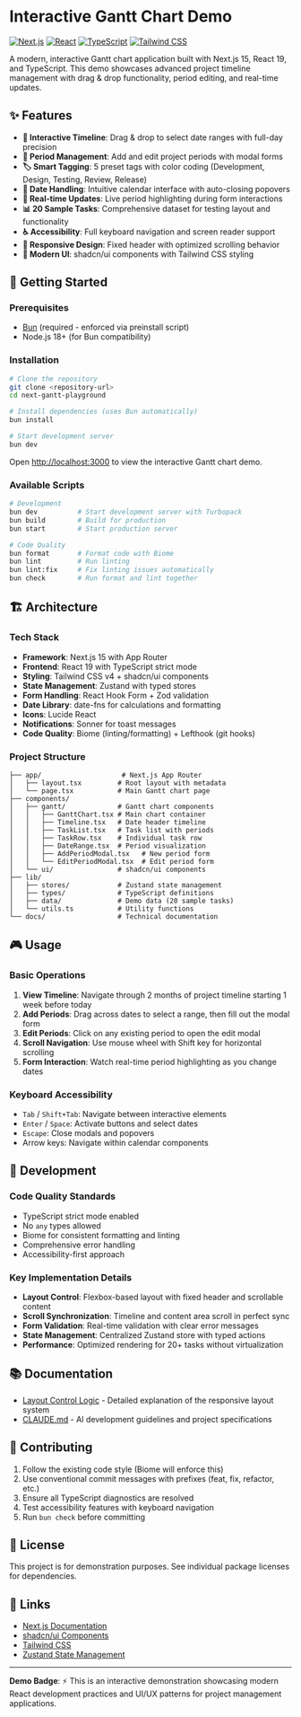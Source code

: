 # Interactive Gantt Chart Demo

[![Next.js](https://img.shields.io/badge/Next.js-15-black)](https://nextjs.org/)
[![React](https://img.shields.io/badge/React-19-blue)](https://reactjs.org/)
[![TypeScript](https://img.shields.io/badge/TypeScript-5-blue)](https://www.typescriptlang.org/)
[![Tailwind CSS](https://img.shields.io/badge/Tailwind_CSS-4-38bdf8)](https://tailwindcss.com/)

A modern, interactive Gantt chart application built with Next.js 15, React 19, and TypeScript. This demo showcases advanced project timeline management with drag & drop functionality, period editing, and real-time updates.

## ✨ Features

- **🎯 Interactive Timeline**: Drag & drop to select date ranges with full-day precision
- **📝 Period Management**: Add and edit project periods with modal forms
- **🏷️ Smart Tagging**: 5 preset tags with color coding (Development, Design, Testing, Review, Release)
- **📅 Date Handling**: Intuitive calendar interface with auto-closing popovers
- **🔄 Real-time Updates**: Live period highlighting during form interactions
- **📊 20 Sample Tasks**: Comprehensive dataset for testing layout and functionality
- **♿ Accessibility**: Full keyboard navigation and screen reader support
- **📱 Responsive Design**: Fixed header with optimized scrolling behavior
- **🎨 Modern UI**: shadcn/ui components with Tailwind CSS styling

## 🚀 Getting Started

### Prerequisites

- [Bun](https://bun.sh/) (required - enforced via preinstall script)
- Node.js 18+ (for Bun compatibility)

### Installation

```bash
# Clone the repository
git clone <repository-url>
cd next-gantt-playground

# Install dependencies (uses Bun automatically)
bun install

# Start development server
bun dev
```

Open [http://localhost:3000](http://localhost:3000) to view the interactive Gantt chart demo.

### Available Scripts

```bash
# Development
bun dev          # Start development server with Turbopack
bun build        # Build for production
bun start        # Start production server

# Code Quality
bun format       # Format code with Biome
bun lint         # Run linting
bun lint:fix     # Fix linting issues automatically
bun check        # Run format and lint together
```

## 🏗️ Architecture

### Tech Stack

- **Framework**: Next.js 15 with App Router
- **Frontend**: React 19 with TypeScript strict mode
- **Styling**: Tailwind CSS v4 + shadcn/ui components
- **State Management**: Zustand with typed stores
- **Form Handling**: React Hook Form + Zod validation
- **Date Library**: date-fns for calculations and formatting
- **Icons**: Lucide React
- **Notifications**: Sonner for toast messages
- **Code Quality**: Biome (linting/formatting) + Lefthook (git hooks)

### Project Structure

```
├── app/                    # Next.js App Router
│   ├── layout.tsx         # Root layout with metadata
│   └── page.tsx           # Main Gantt chart page
├── components/
│   ├── gantt/             # Gantt chart components
│   │   ├── GanttChart.tsx # Main chart container
│   │   ├── Timeline.tsx   # Date header timeline
│   │   ├── TaskList.tsx   # Task list with periods
│   │   ├── TaskRow.tsx    # Individual task row
│   │   ├── DateRange.tsx  # Period visualization
│   │   ├── AddPeriodModal.tsx   # New period form
│   │   └── EditPeriodModal.tsx  # Edit period form
│   └── ui/                # shadcn/ui components
├── lib/
│   ├── stores/            # Zustand state management
│   ├── types/             # TypeScript definitions
│   ├── data/              # Demo data (20 sample tasks)
│   └── utils.ts           # Utility functions
└── docs/                  # Technical documentation
```

## 🎮 Usage

### Basic Operations

1. **View Timeline**: Navigate through 2 months of project timeline starting 1 week before today
2. **Add Periods**: Drag across dates to select a range, then fill out the modal form
3. **Edit Periods**: Click on any existing period to open the edit modal
4. **Scroll Navigation**: Use mouse wheel with Shift key for horizontal scrolling
5. **Form Interaction**: Watch real-time period highlighting as you change dates

### Keyboard Accessibility

- `Tab` / `Shift+Tab`: Navigate between interactive elements
- `Enter` / `Space`: Activate buttons and select dates
- `Escape`: Close modals and popovers
- Arrow keys: Navigate within calendar components

## 🔧 Development

### Code Quality Standards

- TypeScript strict mode enabled
- No `any` types allowed
- Biome for consistent formatting and linting
- Comprehensive error handling
- Accessibility-first approach

### Key Implementation Details

- **Layout Control**: Flexbox-based layout with fixed header and scrollable content
- **Scroll Synchronization**: Timeline and content area scroll in perfect sync
- **Form Validation**: Real-time validation with clear error messages
- **State Management**: Centralized Zustand store with typed actions
- **Performance**: Optimized rendering for 20+ tasks without virtualization

## 📚 Documentation

- [Layout Control Logic](./docs/layout-control-logic.md) - Detailed explanation of the responsive layout system
- [CLAUDE.md](./CLAUDE.md) - AI development guidelines and project specifications

## 🤝 Contributing

1. Follow the existing code style (Biome will enforce this)
2. Use conventional commit messages with prefixes (feat, fix, refactor, etc.)
3. Ensure all TypeScript diagnostics are resolved
4. Test accessibility features with keyboard navigation
5. Run `bun check` before committing

## 📄 License

This project is for demonstration purposes. See individual package licenses for dependencies.

## 🔗 Links

- [Next.js Documentation](https://nextjs.org/docs)
- [shadcn/ui Components](https://ui.shadcn.com/)
- [Tailwind CSS](https://tailwindcss.com/)
- [Zustand State Management](https://zustand-demo.pmnd.rs/)

---

**Demo Badge**: ⚡ This is an interactive demonstration showcasing modern React development practices and UI/UX patterns for project management applications.
